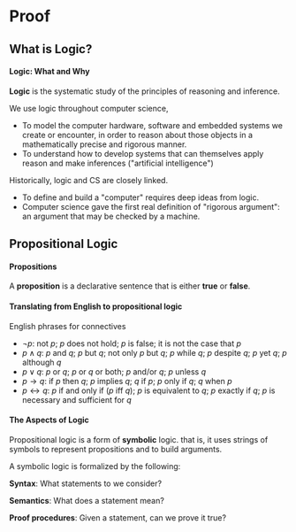 # Proof

## What is Logic?

#### Logic: What and Why

**Logic** is the systematic study of the principles of reasoning and inference.

We use logic throughout computer science,

*	To model the computer hardware, software and embedded systems we create or encounter, in order to reason about those objects in a
mathematically precise and rigorous manner.
*	To understand how to develop systems that can themselves apply reason and make inferences ("artificial intelligence")

Historically, logic and CS are closely linked.

*	To define and build a "computer" requires deep ideas from logic.
*	Computer science gave the first real definition of "rigorous argument": an argument that may be checked by a machine.

## Propositional Logic

#### Propositions

A **proposition** is a declarative sentence that is either **true** or **false**.

#### Translating from English to propositional logic

English phrases for connectives

*	$\lnot p$:	not $p$; $p$ does not hold; $p$ is false; it is not the case that $p$
*	$p\land q$:	$p$ and $q$; $p$ but $q$; not only $p$ but $q$; $p$ while $q$; $p$ despite $q$; $p$ yet $q$; $p$ although $q$
*	$p\lor q$:	$p$ or $q$; $p$ or $q$ or both; $p$ and/or $q$; $p$ unless $q$
*	$p \rightarrow q$:	if $p$ then $q$; $p$ implies $q$; $q$ if $p$; $p$ only if $q$; $q$ when $p$
*	$p\leftrightarrow q$:	$p$ if and only if ($p$ iff $q$); $p$ is equivalent to $q$; $p$ exactly if $q$; $p$ is necessary and sufficient for $q$

#### The Aspects of Logic

Propositional logic is a form of **symbolic** logic. that is, it uses strings of symbols to represent propositions and to build arguments.

A symbolic logic is formalized by the following:

**Syntax**: What statements to we consider?

**Semantics**: What does a statement mean?

**Proof procedures**: Given a statement, can we prove it true?